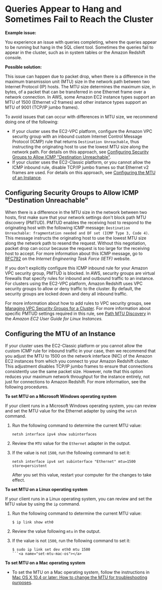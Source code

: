 # Queries Appear to Hang and Sometimes Fail to Reach the Cluster<a name="connecting-drop-issues"></a>

**Example issue:**

You experience an issue with queries completing, where the queries appear to be running but hang in the SQL client tool\. Sometimes the queries fail to appear in the cluster, such as in system tables or the Amazon Redshift console\. 

**Possible solution:**

 This issue can happen due to packet drop, when there is a difference in the maximum transmission unit \(MTU\) size in the network path between two Internet Protocol \(IP\) hosts\. The MTU size determines the maximum size, in bytes, of a packet that can be transferred in one Ethernet frame over a network connection\. In AWS, some Amazon EC2 instance types support an MTU of 1500 \(Ethernet v2 frames\) and other instance types support an MTU of 9001 \(TCP/IP jumbo frames\)\. 

 To avoid issues that can occur with differences in MTU size, we recommend doing one of the following: 
+ If your cluster uses the EC2\-VPC platform, configure the Amazon VPC security group with an inbound custom Internet Control Message Protocol \(ICMP\) rule that returns `Destination Unreachable`, thus instructing the originating host to use the lowest MTU size along the network path\. For details on this approach, see [Configuring Security Groups to Allow ICMP "Destination Unreachable"](#configure-custom-icmp)\. 
+ If your cluster uses the EC2\-Classic platform, or you cannot allow the ICMP inbound rule, disable TCP/IP jumbo frames so that Ethernet v2 frames are used\. For details on this approach, see [Configuring the MTU of an Instance](#set-mtu)\.

## Configuring Security Groups to Allow ICMP "Destination Unreachable"<a name="configure-custom-icmp"></a>

 When there is a difference in the MTU size in the network between two hosts, first make sure that your network settings don't block path MTU discovery \(PMTUD\)\. PMTUD enables the receiving host to respond to the originating host with the following ICMP message: `Destination Unreachable: fragmentation needed and DF set (ICMP Type 3, Code 4)`\. This message instructs the originating host to use the lowest MTU size along the network path to resend the request\. Without this negotiation, packet drop can occur because the request is too large for the receiving host to accept\. For more information about this ICMP message, go to [RFC792](http://tools.ietf.org/html/rfc792) on the *Internet Engineering Task Force \(IETF\)* website\. 

 If you don't explicitly configure this ICMP inbound rule for your Amazon VPC security group, PMTUD is blocked\. In AWS, security groups are virtual firewalls that specify rules for inbound and outbound traffic to an instance\. For clusters using the EC2\-VPC platform, Amazon Redshift uses VPC security groups to allow or deny traffic to the cluster\. By default, the security groups are locked down and deny all inbound traffic\.

 For more information about how to add rules to VPC security groups, see [Managing VPC Security Groups for a Cluster](managing-vpc-security-groups.md)\. For more information about specific PMTUD settings required in this rule, see [Path MTU Discovery](https://docs.aws.amazon.com/AWSEC2/latest/UserGuide/network_mtu.html#path_mtu_discovery) in the *Amazon EC2 User Guide for Linux Instances\.* 

## Configuring the MTU of an Instance<a name="set-mtu"></a>

 If your cluster uses the EC2\-Classic platform or you cannot allow the custom ICMP rule for inbound traffic in your case, then we recommend that you adjust the MTU to 1500 on the network interface \(NIC\) of the Amazon EC2 instances from which you connect to your Amazon Redshift cluster\. This adjustment disables TCP/IP jumbo frames to ensure that connections consistently use the same packet size\. However, note that this option reduces your maximum network throughput for the instance entirely, not just for connections to Amazon Redshift\. For more information, see the following procedures\. <a name="set-mtu-win-os"></a>

**To set MTU on a Microsoft Windows operating system**

If your client runs in a Microsoft Windows operating system, you can review and set the MTU value for the Ethernet adapter by using the `netsh` command\. 

1. Run the following command to determine the current MTU value: 

   ```
   netsh interface ipv4 show subinterfaces
   ```

1.  Review the `MTU` value for the `Ethernet` adapter in the output\. 

1. If the value is not `1500`, run the following command to set it: 

   ```
   netsh interface ipv4 set subinterface "Ethernet" mtu=1500 store=persistent
   ```

   After you set this value, restart your computer for the changes to take effect\.<a name="set-mtu-linux-os"></a>

**To set MTU on a Linux operating system**

 If your client runs in a Linux operating system, you can review and set the MTU value by using the `ip` command\. 

1. Run the following command to determine the current MTU value: 

   ```
   $ ip link show eth0
   ```

1. Review the value following `mtu` in the output\. 

1. If the value is not `1500`, run the following command to set it: 

   ```
   $ sudo ip link set dev eth0 mtu 1500
   ```<a name="set-mtu-mac-os"></a>

**To set MTU on a Mac operating system**
+ To set the MTU on a Mac operating system, follow the instructions in [Mac OS X 10\.4 or later: How to change the MTU for troubleshooting purposes](https://support.apple.com/kb/ht2532)\.